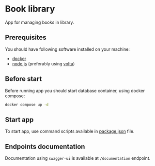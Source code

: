 # Book library

App for managing books in library.

## Prerequisites

You should have following software installed on your machine:

- [docker](https://docs.docker.com/engine/install/)
- [node.js](https://nodejs.org/en) (preferably using [volta](https://docs.volta.sh/guide/getting-started))

## Before start

Before running app you should start database container, using docker compose:

```sh
docker compose up -d
```

## Start app

To start app, use command scripts available in [package.json](package.json#L10) file.

## Endpoints documentation

Documentation using `swagger-ui` is available at `/documentation` endpoint.
